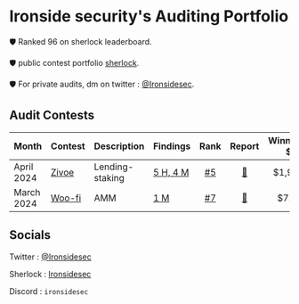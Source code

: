 # Ironside security's Auditing Portfolio

🛡️ Ranked 96 on sherlock leaderboard.

🛡️ public contest portfolio [sherlock](audits.sherlock.xyz/watson/Ironsidesec).

🛡️ For private audits, dm on twitter : [@Ironsidesec](x.com/Ironsidesec).


## Audit Contests
|Month|Contest|Description|Findings|Rank|Report|Winnings $|
|-------|-------|-----------|--------|:--:|:----:|:----:|
|April 2024|[Zivoe](https://audits.sherlock.xyz/contests/280)|Lending-staking|[5 H, 4 M](https://github.com/search?q=repo%3Asherlock-audit%2F2024-03-zivoe-judging+ironsidesec+label%3AReward&type=issues)| [#5](https://audits.sherlock.xyz/contests/280/leaderboard) |[📄](https://github.com/search?q=repo%3Asherlock-audit%2F2024-03-zivoe-judging+ironsidesec+label%3AReward&type=issues)| $1,910 |
|March 2024|[Woo-fi](https://audits.sherlock.xyz/contests/277)|AMM|[1 M](https://github.com/sherlock-audit/2024-03-woofi-swap-judging/issues/162)| [#7](https://audits.sherlock.xyz/contests/277/leaderboard)|[📄](https://github.com/sherlock-audit/2024-03-woofi-swap-judging/issues/162)| $720 |


## Socials

Twitter : [@Ironsidesec](x.com/Ironsidesec)

Sherlock : [Ironsidesec](audits.sherlock.xyz/watson/Ironsidesec)

Discord : `ironsidesec`
